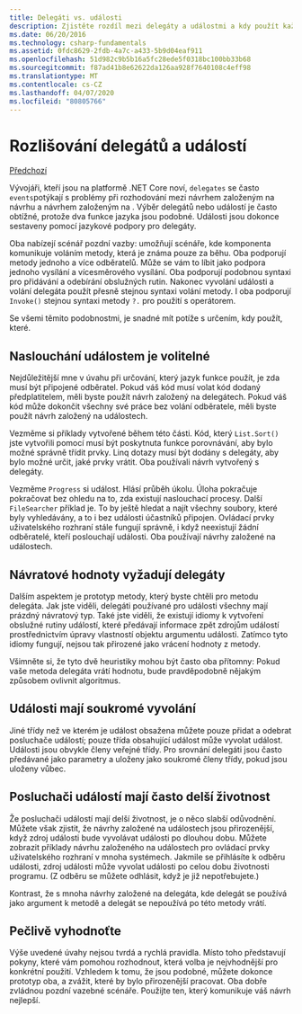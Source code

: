 ```yaml
---
title: Delegáti vs. události
description: Zjistěte rozdíl mezi delegáty a událostmi a kdy použít každou z těchto funkcí .NET Core.
ms.date: 06/20/2016
ms.technology: csharp-fundamentals
ms.assetid: 0fdc8629-2fdb-4a7c-a433-5b9d04eaf911
ms.openlocfilehash: 51d982c9b5b16a5fc28ede5f0318bc100bb33b68
ms.sourcegitcommit: f87ad41b8e62622da126aa928f7640108c4eff98
ms.translationtype: MT
ms.contentlocale: cs-CZ
ms.lasthandoff: 04/07/2020
ms.locfileid: "80805766"
---
```

# <a name="distinguishing-delegates-and-events"></a>Rozlišování delegátů a událostí

[Předchozí](modern-events.md)

Vývojáři, kteří jsou na platformě .NET Core noví, `delegates` se často `events`potýkají s problémy při rozhodování mezi návrhem založeným na návrhu a návrhem založeným na . Výběr delegátů nebo událostí je často obtížné, protože dva funkce jazyka jsou podobné. Události jsou dokonce sestaveny pomocí jazykové podpory pro delegáty.

Oba nabízejí scénář pozdní vazby: umožňují scénáře, kde komponenta komunikuje voláním metody, která je známa pouze za běhu. Oba podporují metody jednoho a více odběratelů. Může se vám to líbit jako podpora jednoho vysílání a vícesměrového vysílání. Oba podporují podobnou syntaxi pro přidávání a odebírání obslužných rutin. Nakonec vyvolání události a volání delegáta použít přesně stejnou syntaxi volání metody. I oba podporují `Invoke()` stejnou syntaxi metody `?.` pro použití s operátorem.

Se všemi těmito podobnostmi, je snadné mít potíže s určením, kdy použít, které.

## <a name="listening-to-events-is-optional"></a>Naslouchání událostem je volitelné

Nejdůležitější mne v úvahu při určování, který jazyk funkce použít, je zda musí být připojené odběratel. Pokud váš kód musí volat kód dodaný předplatitelem, měli byste použít návrh založený na delegátech. Pokud váš kód může dokončit všechny své práce bez volání odběratele, měli byste použít návrh založený na událostech.

Vezměme si příklady vytvořené během této části. Kód, který `List.Sort()` jste vytvořili pomocí musí být poskytnuta funkce porovnávání, aby bylo možné správně třídit prvky. Linq dotazy musí být dodány s delegáty, aby bylo možné určit, jaké prvky vrátit. Oba používali návrh vytvořený s delegáty.

Vezměme `Progress` si událost. Hlásí průběh úkolu.
Úloha pokračuje pokračovat bez ohledu na to, zda existují naslouchací procesy.
Další `FileSearcher` příklad je. To by ještě hledat a najít všechny soubory, které byly vyhledávány, a to i bez události účastníků připojen.
Ovládací prvky uživatelského rozhraní stále fungují správně, i když neexistují žádní odběratelé, kteří poslouchají události. Oba používají návrhy založené na událostech.

## <a name="return-values-require-delegates"></a>Návratové hodnoty vyžadují delegáty

Dalším aspektem je prototyp metody, který byste chtěli pro metodu delegáta. Jak jste viděli, delegáti používané pro události všechny mají prázdný návratový typ. Také jste viděli, že existují idiomy k vytvoření obslužné rutiny událostí, které předávají informace zpět zdrojům událostí prostřednictvím úpravy vlastností objektu argumentu události. Zatímco tyto idiomy fungují, nejsou tak přirozené jako vrácení hodnoty z metody.

Všimněte si, že tyto dvě heuristiky mohou být často oba přítomny: Pokud vaše metoda delegáta vrátí hodnotu, bude pravděpodobně nějakým způsobem ovlivnit algoritmus.

## <a name="events-have-private-invocation"></a>Události mají soukromé vyvolání

Jiné třídy než ve kterém je událost obsažena můžete pouze přidat a odebrat posluchače událostí; pouze třída obsahující událost může vyvolat událost. Události jsou obvykle členy veřejné třídy.
Pro srovnání delegáti jsou často předávané jako parametry a uloženy jako soukromé členy třídy, pokud jsou uloženy vůbec.

## <a name="event-listeners-often-have-longer-lifetimes"></a>Posluchači událostí mají často delší životnost

Že posluchači událostí mají delší životnost, je o něco slabší odůvodnění. Můžete však zjistit, že návrhy založené na událostech jsou přirozenější, když zdroj události bude vyvolávat události po dlouhou dobu. Můžete zobrazit příklady návrhu založeného na událostech pro ovládací prvky uživatelského rozhraní v mnoha systémech. Jakmile se přihlásíte k odběru události, zdroj události může vyvolat události po celou dobu životnosti programu.
(Z odběru se můžete odhlásit, když je již nepotřebujete.)

Kontrast, že s mnoha návrhy založené na delegáta, kde delegát se používá jako argument k metodě a delegát se nepoužívá po této metody vrátí.

## <a name="evaluate-carefully"></a>Pečlivě vyhodnoťte

Výše uvedené úvahy nejsou tvrdá a rychlá pravidla. Místo toho představují pokyny, které vám pomohou rozhodnout, která volba je nejvhodnější pro konkrétní použití. Vzhledem k tomu, že jsou podobné, můžete dokonce prototyp oba, a zvážit, které by bylo přirozenější pracovat. Oba dobře zvládnou pozdní vazebné scénáře. Použijte ten, který komunikuje váš návrh nejlepší.
